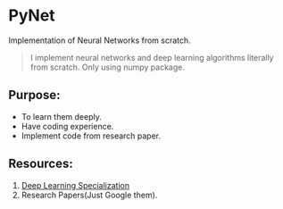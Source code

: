 # PyNet
Implementation of Neural Networks from scratch.

> I implement neural networks and deep learning algorithms literally from scratch. Only using numpy package.

## Purpose:
- To learn them deeply.
- Have coding experience.
- Implement code from research paper.

## Resources:
1. [Deep Learning Specialization](https://www.coursera.org/specializations/deep-learning)
2. Research Papers(Just Google them).
